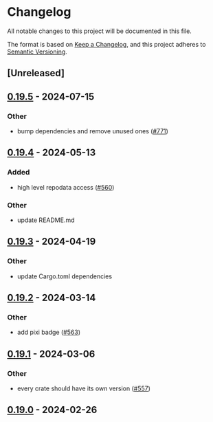 # Changelog
All notable changes to this project will be documented in this file.

The format is based on [Keep a Changelog](https://keepachangelog.com/en/1.0.0/),
and this project adheres to [Semantic Versioning](https://semver.org/spec/v2.0.0.html).

## [Unreleased]

## [0.19.5](https://github.com/conda-incubator/rattler/compare/rattler_digest-v0.19.4...rattler_digest-v0.19.5) - 2024-07-15

### Other
- bump dependencies and remove unused ones ([#771](https://github.com/conda-incubator/rattler/pull/771))

## [0.19.4](https://github.com/conda-incubator/rattler/compare/rattler_digest-v0.19.3...rattler_digest-v0.19.4) - 2024-05-13

### Added
- high level repodata access ([#560](https://github.com/conda-incubator/rattler/pull/560))

### Other
- update README.md

## [0.19.3](https://github.com/conda-incubator/rattler/compare/rattler_digest-v0.19.2...rattler_digest-v0.19.3) - 2024-04-19

### Other
- update Cargo.toml dependencies

## [0.19.2](https://github.com/conda-incubator/rattler/compare/rattler_digest-v0.19.1...rattler_digest-v0.19.2) - 2024-03-14

### Other
- add pixi badge ([#563](https://github.com/conda-incubator/rattler/pull/563))

## [0.19.1](https://github.com/conda-incubator/rattler/compare/rattler_digest-v0.19.0...rattler_digest-v0.19.1) - 2024-03-06

### Other
- every crate should have its own version ([#557](https://github.com/conda-incubator/rattler/pull/557))

## [0.19.0](https://github.com/baszalmstra/rattler/compare/rattler_digest-v0.18.0...rattler_digest-v0.19.0) - 2024-02-26
